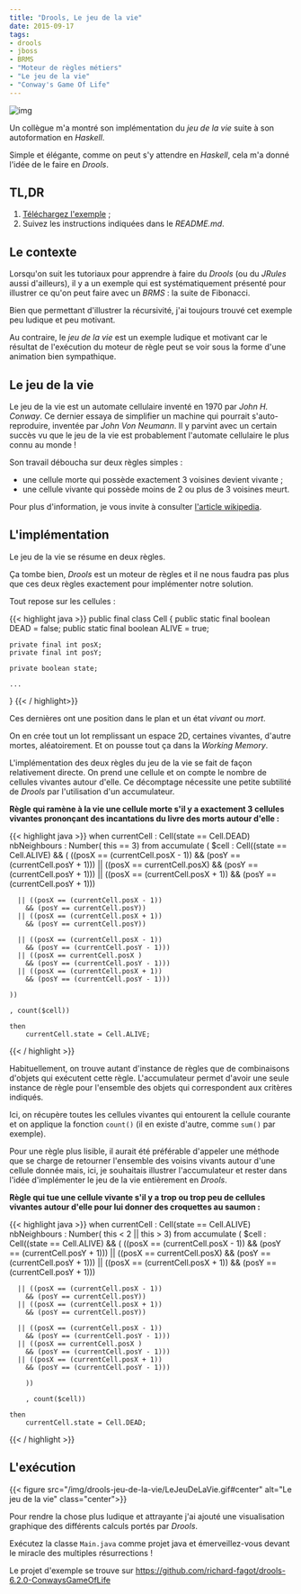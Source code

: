 ```yaml
---
title: "Drools, Le jeu de la vie"
date: 2015-09-17
tags: 
- drools
- jboss
- BRMS
- "Moteur de règles métiers"
- "Le jeu de la vie"
- "Conway's Game Of Life"
---
```

![img](/img/drools-jeu-de-la-vie/feature-drools-game-of-life.gif)

Un collègue m'a montré son implémentation du *jeu de la vie* suite à son autoformation en *Haskell*.  
  
Simple et élégante, comme on peut s'y attendre en *Haskell*, cela m'a donné l'idée de le faire en *Drools*. 

## TL,DR

1. [Téléchargez l'exemple](https://github.com/richard-fagot/drools-6.2.0-ConwaysGameOfLife) ;
2. Suivez les instructions indiquées dans le *README.md*.

## Le contexte
Lorsqu'on suit les tutoriaux pour apprendre à faire du *Drools* (ou du *JRules* aussi d'ailleurs), il y a un exemple qui est systématiquement présenté pour illustrer ce qu'on peut faire avec un *BRMS* : la suite de Fibonacci.   
    
Bien que permettant d'illustrer la récursivité, j'ai toujours trouvé cet exemple peu ludique et peu motivant.  
    
Au contraire, le *jeu de la vie* est un exemple ludique et motivant car le résultat de l'exécution du moteur de règle peut se voir sous la forme d'une animation bien sympathique.

## Le jeu de la vie
Le jeu de la vie est un automate cellulaire inventé en 1970 par *John H. Conway*. Ce dernier essaya de simplifier un machine qui pourrait s'auto-reproduire, inventée par *John Von Neumann*. Il y parvint avec un certain succès vu que le jeu de la vie est probablement l'automate cellulaire le plus connu au monde !  
    
Son travail déboucha sur deux règles simples :

* une cellule morte qui possède exactement 3 voisines devient vivante ;
* une cellule vivante qui possède moins de 2 ou plus de 3 voisines meurt.

Pour plus d'information, je vous invite à consulter [l'article wikipedia](https://fr.wikipedia.org/wiki/Jeu_de_la_vie).


## L'implémentation
Le jeu de la vie se résume en deux règles.  
    
Ça tombe bien, *Drools* est un moteur de règles et il ne nous faudra pas plus que ces deux règles exactement pour implémenter notre solution.  
    
Tout repose sur les cellules :

{{< highlight java >}} 
public final class Cell {
    public static final boolean DEAD = false;
    public static final boolean ALIVE = true;
    
    private final int posX;
    private final int posY;
    
    private boolean state;

    ...
}
{{< / highlight>}}

Ces dernières ont une position dans le plan et un état *vivant* ou *mort*.  
    
On en crée tout un lot remplissant un espace 2D, certaines vivantes, d'autre mortes, aléatoirement. Et on pousse tout ça dans la *Working Memory*.  
    
L'implémentation des deux règles du jeu de la vie se fait de façon relativement directe. On prend une cellule et on compte le nombre de cellules vivantes autour d'elle. Ce décomptage nécessite une petite subtilité de *Drools* par l'utilisation d'un accumulateur.  
    
**Règle qui ramène à la vie une cellule morte s'il y a exactement 3 cellules vivantes prononçant des incantations du livre des morts autour d'elle :**

{{< highlight java >}} 
when
  currentCell : Cell(state == Cell.DEAD)
  nbNeighbours : Number( this == 3) from accumulate (
    $cell : Cell((state == Cell.ALIVE)
    && (
      ((posX == (currentCell.posX - 1)) 
        && (posY == (currentCell.posY + 1)))
      || ((posX == currentCell.posX)
        && (posY == (currentCell.posY + 1)))
      || ((posX == (currentCell.posX + 1))
        && (posY == (currentCell.posY + 1)))
                   
      || ((posX == (currentCell.posX - 1))
        && (posY == currentCell.posY))
      || ((posX == (currentCell.posX + 1))
        && (posY == currentCell.posY))
                   
      || ((posX == (currentCell.posX - 1))
        && (posY == (currentCell.posY - 1)))
      || ((posX == currentCell.posX )
        && (posY == (currentCell.posY - 1)))
      || ((posX == (currentCell.posX + 1))
        && (posY == (currentCell.posY - 1)))
                   
    ))
        
    , count($cell))
        
    then
        currentCell.state = Cell.ALIVE; 
{{< / highlight >}}

Habituellement, on trouve autant d'instance de règles que de combinaisons d'objets qui exécutent cette règle. L'accumulateur permet d'avoir une seule instance de règle pour l'ensemble des objets qui correspondent aux critères indiqués.  
  
Ici, on récupère toutes les cellules vivantes qui entourent la cellule courante et on applique la fonction `count()` (il en existe d'autre, comme `sum()` par exemple).  
    
Pour une règle plus lisible, il aurait été préférable d'appeler une méthode que se charge de retourner l'ensemble des voisins vivants autour d'une cellule donnée mais, ici, je souhaitais illustrer l'accumulateur et rester dans l'idée d'implémenter le jeu de la vie entièrement en *Drools*.  
    
**Règle qui tue une cellule vivante s'il y a trop ou trop peu de cellules vivantes autour d'elle pour lui donner des croquettes au saumon :**  
    
{{< highlight java >}} 
when
  currentCell : Cell(state == Cell.ALIVE)
  nbNeighbours : 
    Number( this < 2 || this > 3) from accumulate (
    $cell : Cell((state == Cell.ALIVE)
      && (
      ((posX == (currentCell.posX - 1)) 
        && (posY == (currentCell.posY + 1)))
      || ((posX == currentCell.posX)
        && (posY == (currentCell.posY + 1)))
      || ((posX == (currentCell.posX + 1)) 
        && (posY == (currentCell.posY + 1)))
                   
      || ((posX == (currentCell.posX - 1)) 
        && (posY == currentCell.posY))
      || ((posX == (currentCell.posX + 1)) 
        && (posY == currentCell.posY))
                   
      || ((posX == (currentCell.posX - 1)) 
        && (posY == (currentCell.posY - 1)))
      || ((posX == currentCell.posX )
        && (posY == (currentCell.posY - 1)))
      || ((posX == (currentCell.posX + 1))
        && (posY == (currentCell.posY - 1)))
                   
        ))
        
        , count($cell))
        
    then
        currentCell.state = Cell.DEAD;  
{{< / highlight >}}

## L'exécution

{{< figure src="/img/drools-jeu-de-la-vie/LeJeuDeLaVie.gif#center" alt="Le jeu de la vie" class="center">}}
  
Pour rendre la chose plus ludique et attrayante j'ai ajouté une visualisation graphique des différents calculs portés par *Drools*.  
    
Exécutez la classe `Main.java` comme projet java et émerveillez-vous devant le miracle des multiples résurrections !  
    
Le projet d'exemple se trouve sur <https://github.com/richard-fagot/drools-6.2.0-ConwaysGameOfLife>
